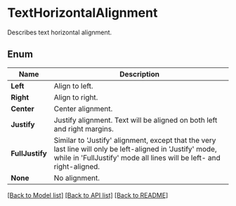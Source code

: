 ﻿
# TextHorizontalAlignment
Describes text horizontal alignment.

## Enum
 Name | Description
------------ | ------------
**Left** | Align to left.
**Right** | Align to right.
**Center** | Center alignment.
**Justify** | Justify alignment. Text will be aligned on both left and right margins.
**FullJustify** | Similar to 'Justify' alignment, except that the very last line will only be left-aligned in 'Justify' mode, while in 'FullJustify' mode all lines will be left- and right-aligned.
**None** | No alignment.


[[Back to Model list]](../../README.md#documentation-for-models) [[Back to API list]](../../README.md#documentation-for-api-endpoints) [[Back to README]](../../README.md)


